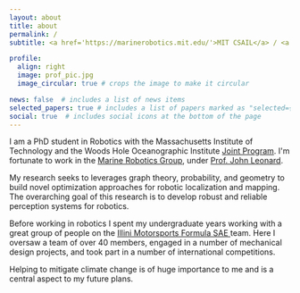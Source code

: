 ```yaml
---
layout: about
title: about
permalink: /
subtitle: <a href='https://marinerobotics.mit.edu/'>MIT CSAIL</a> / <a href='https://www.whoi.edu/'>WHOI</a>

profile:
  align: right
  image: prof_pic.jpg
  image_circular: true # crops the image to make it circular

news: false  # includes a list of news items
selected_papers: true # includes a list of papers marked as "selected={true}"
social: true  # includes social icons at the bottom of the page
---
```


I am a PhD student in Robotics with the Massachusetts Institute of Technology
and the Woods Hole Oceanographic Institute <a href="https://mit.whoi.edu/">
Joint Program</a>. I'm fortunate to work in the <a
href="http://marinerobotics.mit.edu"> Marine Robotics Group</a>, under <a
href="https://meche.mit.edu/people/faculty/JLEONARD@MIT.EDU"> Prof. John
Leonard</a>.

My research seeks to leverages graph theory, probability, and geometry to build
novel optimization approaches for robotic localization and mapping. The
overarching goal of this research is to develop robust and reliable perception
systems for robotics.

Before working in robotics I spent my undergraduate years working with a great
group of people on the <a href="https://motorsports.illinois.edu/"> Illini
Motorsports Formula SAE </a> team. Here I oversaw a team of over 40 members,
engaged in a number of mechanical design projects, and took part in a number of
international competitions.

Helping to mitigate climate change is of huge importance to me and is a central
aspect to my future plans.
